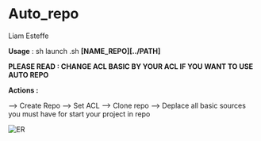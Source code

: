 # Auto_repo
Liam Esteffe

__Usage__ : sh launch .sh __[NAME_REPO][../PATH]__

__PLEASE READ : CHANGE ACL BASIC BY YOUR ACL IF YOU WANT TO USE AUTO REPO__

__Actions :__

--> Create Repo
--> Set ACL
--> Clone repo 
--> Deplace all basic sources you must have for start your project in repo

![ER](https://cdn.discordapp.com/attachments/694987281173315685/695005452588810340/screen.png)
